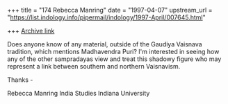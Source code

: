 +++
title = "174 Rebecca Manring"
date = "1997-04-07"
upstream_url = "https://list.indology.info/pipermail/indology/1997-April/007645.html"

+++
[Archive link](https://list.indology.info/pipermail/indology/1997-April/007645.html)

Does anyone know of any material, outside of the Gaudiya Vaisnava 
tradition, which mentions Madhavendra Puri?  I'm interested in seeing how 
any of the other sampradayas view and treat this shadowy figure who may 
represent a link between southern and northern Vaisnavism.

Thanks -

Rebecca Manring
India Studies
Indiana University





